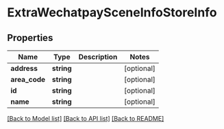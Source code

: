 # ExtraWechatpaySceneInfoStoreInfo

## Properties
Name | Type | Description | Notes
------------ | ------------- | ------------- | -------------
**address** | **string** |  | [optional] 
**area_code** | **string** |  | [optional] 
**id** | **string** |  | [optional] 
**name** | **string** |  | [optional] 

[[Back to Model list]](../../README.md#documentation-for-models) [[Back to API list]](../../README.md#documentation-for-api-endpoints) [[Back to README]](../../README.md)


